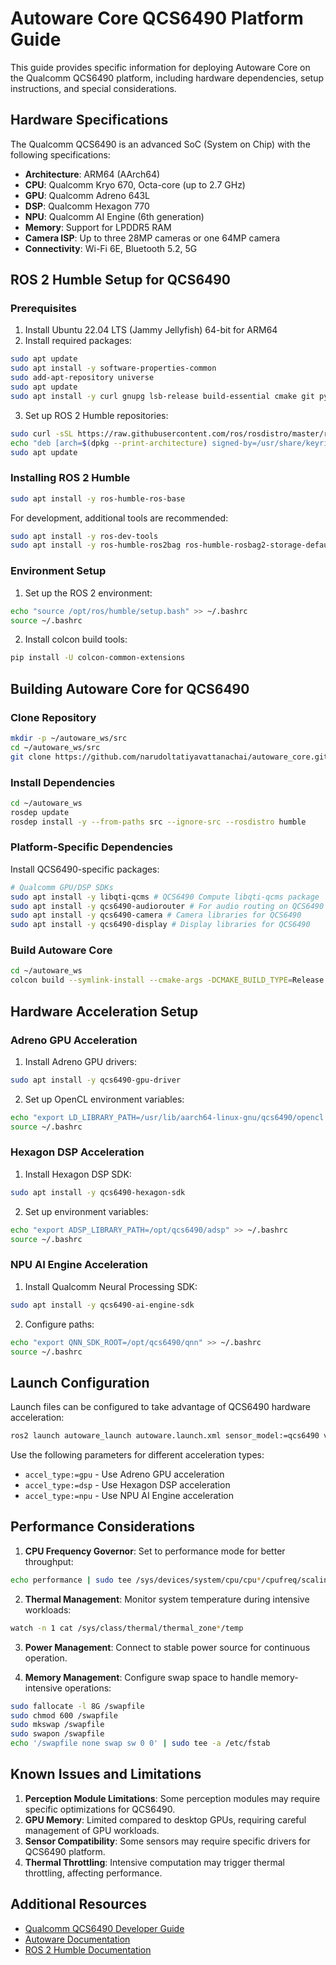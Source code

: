 # Autoware Core QCS6490 Platform Guide

This guide provides specific information for deploying Autoware Core on the Qualcomm QCS6490 platform, including hardware dependencies, setup instructions, and special considerations.

## Hardware Specifications

The Qualcomm QCS6490 is an advanced SoC (System on Chip) with the following specifications:
- **Architecture**: ARM64 (AArch64)
- **CPU**: Qualcomm Kryo 670, Octa-core (up to 2.7 GHz)
- **GPU**: Qualcomm Adreno 643L
- **DSP**: Qualcomm Hexagon 770
- **NPU**: Qualcomm AI Engine (6th generation)
- **Memory**: Support for LPDDR5 RAM
- **Camera ISP**: Up to three 28MP cameras or one 64MP camera
- **Connectivity**: Wi-Fi 6E, Bluetooth 5.2, 5G

## ROS 2 Humble Setup for QCS6490

### Prerequisites

1. Install Ubuntu 22.04 LTS (Jammy Jellyfish) 64-bit for ARM64
2. Install required packages:
```bash
sudo apt update
sudo apt install -y software-properties-common
sudo add-apt-repository universe
sudo apt update
sudo apt install -y curl gnupg lsb-release build-essential cmake git python3-pip
```

3. Set up ROS 2 Humble repositories:
```bash
sudo curl -sSL https://raw.githubusercontent.com/ros/rosdistro/master/ros.key -o /usr/share/keyrings/ros-archive-keyring.gpg
echo "deb [arch=$(dpkg --print-architecture) signed-by=/usr/share/keyrings/ros-archive-keyring.gpg] http://packages.ros.org/ros2/ubuntu $(source /etc/os-release && echo $UBUNTU_CODENAME) main" | sudo tee /etc/apt/sources.list.d/ros2.list > /dev/null
sudo apt update
```

### Installing ROS 2 Humble

```bash
sudo apt install -y ros-humble-ros-base
```

For development, additional tools are recommended:
```bash
sudo apt install -y ros-dev-tools
sudo apt install -y ros-humble-ros2bag ros-humble-rosbag2-storage-default-plugins
```

### Environment Setup

1. Set up the ROS 2 environment:
```bash
echo "source /opt/ros/humble/setup.bash" >> ~/.bashrc
source ~/.bashrc
```

2. Install colcon build tools:
```bash
pip install -U colcon-common-extensions
```

## Building Autoware Core for QCS6490

### Clone Repository

```bash
mkdir -p ~/autoware_ws/src
cd ~/autoware_ws/src
git clone https://github.com/narudoltatiyavattanachai/autoware_core.git
```

### Install Dependencies

```bash
cd ~/autoware_ws
rosdep update
rosdep install -y --from-paths src --ignore-src --rosdistro humble
```

### Platform-Specific Dependencies

Install QCS6490-specific packages:
```bash
# Qualcomm GPU/DSP SDKs
sudo apt install -y libqti-qcms # QCS6490 Compute libqti-qcms package
sudo apt install -y qcs6490-audiorouter # For audio routing on QCS6490
sudo apt install -y qcs6490-camera # Camera libraries for QCS6490
sudo apt install -y qcs6490-display # Display libraries for QCS6490
```

### Build Autoware Core

```bash
cd ~/autoware_ws
colcon build --symlink-install --cmake-args -DCMAKE_BUILD_TYPE=Release
```

## Hardware Acceleration Setup

### Adreno GPU Acceleration

1. Install Adreno GPU drivers:
```bash
sudo apt install -y qcs6490-gpu-driver
```

2. Set up OpenCL environment variables:
```bash
echo "export LD_LIBRARY_PATH=/usr/lib/aarch64-linux-gnu/qcs6490/opencl:$LD_LIBRARY_PATH" >> ~/.bashrc
source ~/.bashrc
```

### Hexagon DSP Acceleration

1. Install Hexagon DSP SDK:
```bash
sudo apt install -y qcs6490-hexagon-sdk
```

2. Set up environment variables:
```bash
echo "export ADSP_LIBRARY_PATH=/opt/qcs6490/adsp" >> ~/.bashrc
source ~/.bashrc
```

### NPU AI Engine Acceleration

1. Install Qualcomm Neural Processing SDK:
```bash
sudo apt install -y qcs6490-ai-engine-sdk
```

2. Configure paths:
```bash
echo "export QNN_SDK_ROOT=/opt/qcs6490/qnn" >> ~/.bashrc
source ~/.bashrc
```

## Launch Configuration

Launch files can be configured to take advantage of QCS6490 hardware acceleration:

```bash
ros2 launch autoware_launch autoware.launch.xml sensor_model:=qcs6490 vehicle_model:=lexus_accel_type:=gpu
```

Use the following parameters for different acceleration types:
- `accel_type:=gpu` - Use Adreno GPU acceleration
- `accel_type:=dsp` - Use Hexagon DSP acceleration
- `accel_type:=npu` - Use NPU AI Engine acceleration

## Performance Considerations

1. **CPU Frequency Governor**: Set to performance mode for better throughput:
```bash
echo performance | sudo tee /sys/devices/system/cpu/cpu*/cpufreq/scaling_governor
```

2. **Thermal Management**: Monitor system temperature during intensive workloads:
```bash
watch -n 1 cat /sys/class/thermal/thermal_zone*/temp
```

3. **Power Management**: Connect to stable power source for continuous operation.

4. **Memory Management**: Configure swap space to handle memory-intensive operations:
```bash
sudo fallocate -l 8G /swapfile
sudo chmod 600 /swapfile
sudo mkswap /swapfile
sudo swapon /swapfile
echo '/swapfile none swap sw 0 0' | sudo tee -a /etc/fstab
```

## Known Issues and Limitations

1. **Perception Module Limitations**: Some perception modules may require specific optimizations for QCS6490.
2. **GPU Memory**: Limited compared to desktop GPUs, requiring careful management of GPU workloads.
3. **Sensor Compatibility**: Some sensors may require specific drivers for QCS6490 platform.
4. **Thermal Throttling**: Intensive computation may trigger thermal throttling, affecting performance.

## Additional Resources

- [Qualcomm QCS6490 Developer Guide](https://developer.qualcomm.com/qcs6490)
- [Autoware Documentation](https://autowarefoundation.github.io/autoware-documentation/main/)
- [ROS 2 Humble Documentation](https://docs.ros.org/en/humble/index.html)